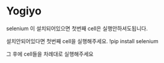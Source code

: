 # Yogiyo
selenium 이 설치되어있으면 첫번째 cell은 실행안하셔도됩니다.

설치안되어있다면 첫번째 cell을 실행해주세요.
!pip install selenium

그 후에 cell들을 차례대로 실행해주세요
